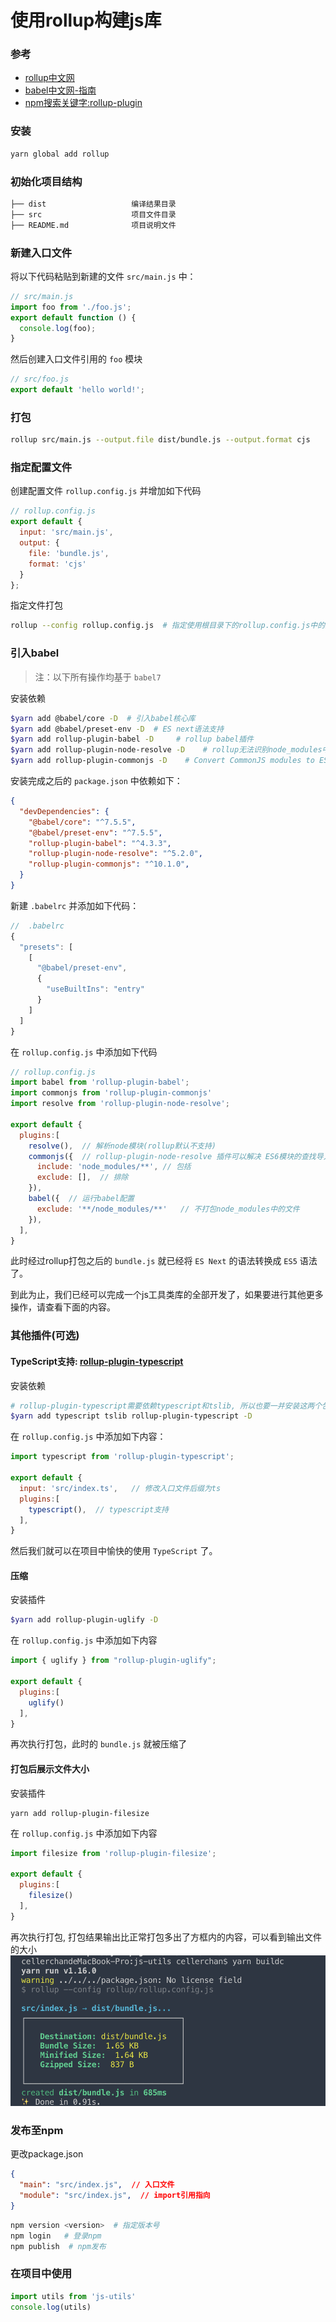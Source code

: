 # 使用rollup构建js库

### 参考

- [rollup中文网](https://www.rollupjs.com/guide/tutorial/#%E5%88%9B%E5%BB%BA%E7%AC%AC%E4%B8%80%E4%B8%AAbundlecreating-your-first-bundle)
- [babel中文网-指南](https://www.babeljs.cn/docs/)
- [npm搜索关键字:rollup-plugin](https://www.npmjs.com/search?q=rollup-plugin)

### 安装

```bash
yarn global add rollup
```

### 初始化项目结构

```bash
├── dist                   编译结果目录
├── src                    项目文件目录
├── README.md              项目说明文件
```

### 新建入口文件

将以下代码粘贴到新建的文件 `src/main.js` 中：

```js
// src/main.js
import foo from './foo.js';
export default function () {
  console.log(foo);
}
```

然后创建入口文件引用的 `foo` 模块

```js
// src/foo.js
export default 'hello world!';
```

### 打包

```bash
rollup src/main.js --output.file dist/bundle.js --output.format cjs
```

### 指定配置文件

创建配置文件 `rollup.config.js` 并增加如下代码

```js
// rollup.config.js
export default {
  input: 'src/main.js',
  output: {
    file: 'bundle.js',
    format: 'cjs'
  }
};
```

指定文件打包

```bash
rollup --config rollup.config.js  # 指定使用根目录下的rollup.config.js中的配置打包
```

### 引入babel

> 注：以下所有操作均基于 `babel7`

安装依赖

```bash
$yarn add @babel/core -D  # 引入babel核心库
$yarn add @babel/preset-env -D  # ES next语法支持
$yarn add rollup-plugin-babel -D     # rollup babel插件
$yarn add rollup-plugin-node-resolve -D    # rollup无法识别node_modules中的包，使用此插件添加支持
$yarn add rollup-plugin-commonjs -D    # Convert CommonJS modules to ES6, so they can be included in a Rollup bundle 转换commonjs模块为ES6模块, 使它能够被rollup识别 需要与rollup-plugin-node-resolve一起使用
```

安装完成之后的 `package.json` 中依赖如下：

```json
{
  "devDependencies": {
    "@babel/core": "^7.5.5",
    "@babel/preset-env": "^7.5.5",
    "rollup-plugin-babel": "^4.3.3",
    "rollup-plugin-node-resolve": "^5.2.0",
    "rollup-plugin-commonjs": "^10.1.0",
  }
}
```

新建 `.babelrc` 并添加如下代码：

```js
//  .babelrc
{
  "presets": [
    [
      "@babel/preset-env",
      {
        "useBuiltIns": "entry"
      }
    ]
  ]
}
```

在 `rollup.config.js` 中添加如下代码

```js
// rollup.config.js
import babel from 'rollup-plugin-babel';
import commonjs from 'rollup-plugin-commonjs'
import resolve from 'rollup-plugin-node-resolve';

export default {
  plugins:[
    resolve(),  // 解析node模块(rollup默认不支持)
    commonjs({  // rollup-plugin-node-resolve 插件可以解决 ES6模块的查找导入，但是npm中的大多数包都是以CommonJS模块的形式出现的，所以需要使用这个插件将CommonJS模块转换为 ES2015 供 Rollup 处理
      include: 'node_modules/**', // 包括
      exclude: [],  // 排除
    }),
    babel({  // 运行babel配置
      exclude: '**/node_modules/**'   // 不打包node_modules中的文件
    }),
  ],
}
```

此时经过rollup打包之后的 `bundle.js` 就已经将 `ES Next` 的语法转换成 `ES5` 语法了。

到此为止，我们已经可以完成一个js工具类库的全部开发了，如果要进行其他更多操作，请查看下面的内容。

### 其他插件(可选)

#### TypeScript支持: [rollup-plugin-typescript](http://npm.taobao.org/package/rollup-plugin-typescript)

安装依赖

```bash
# rollup-plugin-typescript需要依赖typescript和tslib, 所以也要一并安装这两个包
$yarn add typescript tslib rollup-plugin-typescript -D
```

在 `rollup.config.js` 中添加如下内容：

```js
import typescript from 'rollup-plugin-typescript';

export default {
  input: 'src/index.ts',   // 修改入口文件后缀为ts
  plugins:[
    typescript(),  // typescript支持
  ],
}
```

然后我们就可以在项目中愉快的使用 `TypeScript` 了。

#### 压缩

安装插件

```bash
$yarn add rollup-plugin-uglify -D
```

在 `rollup.config.js` 中添加如下内容

```js
import { uglify } from "rollup-plugin-uglify";

export default {
  plugins:[
    uglify()
  ],
}
```

再次执行打包，此时的 `bundle.js` 就被压缩了

#### 打包后展示文件大小

安装插件

```shell
yarn add rollup-plugin-filesize
```

在 `rollup.config.js` 中添加如下内容

```js
import filesize from 'rollup-plugin-filesize';

export default {
  plugins:[
    filesize()
  ],
}
```

再次执行打包, 打包结果输出比正常打包多出了方框内的内容，可以看到输出文件的大小
![filesize](./images/rollup_plugins_filesize.png)

### 发布至npm

更改package.json

```json
{
  "main": "src/index.js",  // 入口文件
  "module": "src/index.js",  // import引用指向
}
```

```bash
npm version <version>  # 指定版本号
npm login   # 登录npm
npm publish  # npm发布
```

### 在项目中使用

```js
import utils from 'js-utils'
console.log(utils)
```
